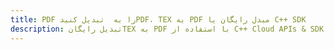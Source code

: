 ---title: PDF را به  تبدیل کنیدPDF، TEX به PDF مبدل رایگان یا C++ SDKdescription: تبدیل رایگانTEX به PDF با استفاده از C++ Cloud APIs & SDK همچنین اسناد PDF را در Cloud ایجاد، ویرایش و رندر کنید.---